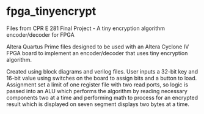 # fpga_tinyencrypt
Files from CPR E 281 Final Project - A tiny encryption algorithm encoder/decoder for FPGA

Altera Quartus Prime files designed to be used with an Altera Cyclone IV FPGA board to implement an encoder/decoder that uses tiny encryption algorithm.

Created using block diagrams and verilog files. User inputs a 32-bit key and 16-bit value using switches on the board to assign bits and a button to load. Assignment set a limit of one register file with two read ports, so logic is passed into an ALU which performs the algorithm by reading necessary components two at a time and performing math to process for an encrypted result which is displayed on seven segment displays two bytes at a time.
